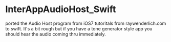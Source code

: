 # InterAppAudioHost_Swift
 ported the Audio Host program from iOS7 tutoritals from raywenderlich.com to swift. It's a bit rough but if you have a tone generator style app you should hear the audio coming thru immediately.
